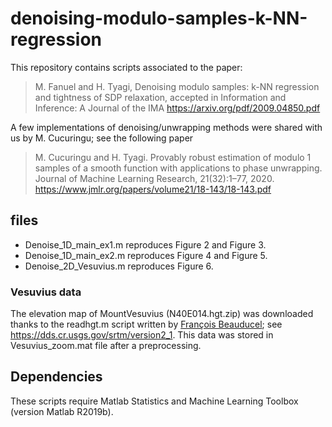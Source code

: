# denoising-modulo-samples-k-NN-regression

This repository contains scripts associated to the paper:
>M. Fanuel and H. Tyagi, Denoising modulo samples: k-NN regression and tightness of SDP relaxation, accepted in Information and Inference: A Journal of the IMA
https://arxiv.org/pdf/2009.04850.pdf

A few implementations of denoising/unwrapping methods were shared with us by M. Cucuringu; see the following paper
>M. Cucuringu and H. Tyagi. Provably robust estimation of modulo 1 samples of a smooth function with applications to phase unwrapping. Journal of Machine Learning Research, 21(32):1–77, 2020.
https://www.jmlr.org/papers/volume21/18-143/18-143.pdf

## files

- Denoise_1D_main_ex1.m reproduces Figure 2 and Figure 3.
- Denoise_1D_main_ex2.m reproduces Figure 4 and Figure 5.
- Denoise_2D_Vesuvius.m reproduces Figure 6.

### Vesuvius data

The elevation map of MountVesuvius (N40E014.hgt.zip) was downloaded thanks to the readhgt.m script written by [François Beauducel](https://www.ipgp.fr/~beaudu/); see https://dds.cr.usgs.gov/srtm/version2_1.
This data was stored in Vesuvius_zoom.mat file after a preprocessing.

## Dependencies

These scripts require Matlab Statistics and Machine Learning Toolbox (version Matlab R2019b).



